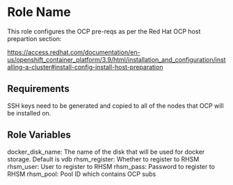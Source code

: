 Role Name
=========

This role configures the OCP pre-reqs as per the Red Hat OCP host prepartion section:

https://access.redhat.com/documentation/en-us/openshift_container_platform/3.9/html/installation_and_configuration/installing-a-cluster#install-config-install-host-preparation

Requirements
------------

SSH keys need to be generated and copied to all of the nodes that OCP will be installed on.

Role Variables
--------------

docker_disk_name: The name of the disk that will be used for docker storage. Default is vdb
rhsm_register: Whether to register to RHSM
rhsm_user: User to register to RHSM
rhsm_pass: Password to register to RHSM
rhsm_pool: Pool ID which contains OCP subs
